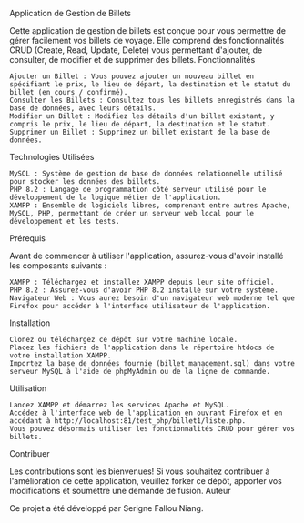 Application de Gestion de Billets

Cette application de gestion de billets est conçue pour vous permettre de gérer facilement vos billets de voyage. Elle comprend des fonctionnalités CRUD (Create, Read, Update, Delete) vous permettant d'ajouter, de consulter, de modifier et de supprimer des billets.
Fonctionnalités

    Ajouter un Billet : Vous pouvez ajouter un nouveau billet en spécifiant le prix, le lieu de départ, la destination et le statut du billet (en cours / confirmé).
    Consulter les Billets : Consultez tous les billets enregistrés dans la base de données, avec leurs détails.
    Modifier un Billet : Modifiez les détails d'un billet existant, y compris le prix, le lieu de départ, la destination et le statut.
    Supprimer un Billet : Supprimez un billet existant de la base de données.

Technologies Utilisées

    MySQL : Système de gestion de base de données relationnelle utilisé pour stocker les données des billets.
    PHP 8.2 : Langage de programmation côté serveur utilisé pour le développement de la logique métier de l'application.
    XAMPP : Ensemble de logiciels libres, comprenant entre autres Apache, MySQL, PHP, permettant de créer un serveur web local pour le développement et les tests.

Prérequis

Avant de commencer à utiliser l'application, assurez-vous d'avoir installé les composants suivants :

    XAMPP : Téléchargez et installez XAMPP depuis leur site officiel.
    PHP 8.2 : Assurez-vous d'avoir PHP 8.2 installé sur votre système.
    Navigateur Web : Vous aurez besoin d'un navigateur web moderne tel que Firefox pour accéder à l'interface utilisateur de l'application.

Installation

    Clonez ou téléchargez ce dépôt sur votre machine locale.
    Placez les fichiers de l'application dans le répertoire htdocs de votre installation XAMPP.
    Importez la base de données fournie (billet_management.sql) dans votre serveur MySQL à l'aide de phpMyAdmin ou de la ligne de commande.

Utilisation

    Lancez XAMPP et démarrez les services Apache et MySQL.
    Accédez à l'interface web de l'application en ouvrant Firefox et en accédant à http://localhost:81/test_php/billet1/liste.php.
    Vous pouvez désormais utiliser les fonctionnalités CRUD pour gérer vos billets.

Contribuer

Les contributions sont les bienvenues! Si vous souhaitez contribuer à l'amélioration de cette application, veuillez forker ce dépôt, apporter vos modifications et soumettre une demande de fusion.
Auteur

Ce projet a été développé par Serigne Fallou Niang.
